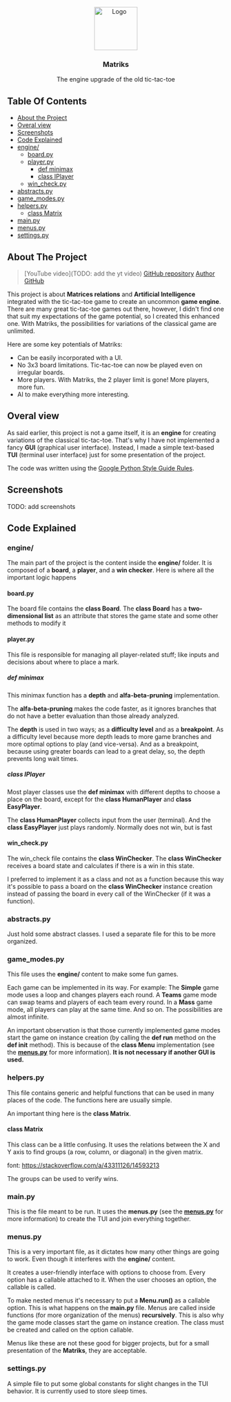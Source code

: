 <p align="center">
	<a href="https://github.com/Davi-S/tic_tac_toe.py-2.0"><img src="TODO: add logo" alt="Logo" width="100" height="100"></a>
	<h3 align="center">Matriks</h3>
	<p align="center">The engine upgrade of the old tic-tac-toe</p>
</p>

## Table Of Contents

* [About the Project](#about-the-project)
* [Overal view](#overal-view)
* [Screenshots](#screenshots)
* [Code Explained](#code-explained)
 * [engine/](#engine/)
   * [board.py](#board.py)
   * [player.py](#player.py)
     * [def minimax](#def-minimax)
	 * [class IPlayer](#class-iplayer)
   * [win_check.py](#win_check.py)
 * [abstracts.py](#abstracts.py)
 * [game_modes.py](#game_modes.py)
 * [helpers.py](#helpers.py)
   * [class Matrix](#class-matrix)
 * [main.py](#main.py)
 * [menus.py](#menus.py)
 * [settings.py](#settings.py)



## About The Project
> [YouTube video](TODO: add the yt video)
[GitHub repository](https://github.com/Davi-S/tic_tac_toe.py-2.0)
[Author GitHub](https://github.com/Davi-S)

This project is about **Matrices relations** and **Artificial Intelligence** integrated with the tic-tac-toe game to create an uncommon **game engine**.
There are many great tic-tac-toe games out there, however, I didn't find one that suit my expectations of the game potential, so I created this enhanced one.
With Matriks, the possibilities for variations of the classical game are unlimited.

Here are some key potentials of Matriks:

* Can be easily incorporated with a UI.
* No 3x3 board limitations. Tic-tac-toe can now be played even on irregular boards.
* More players. With Matriks, the 2 player limit is gone! More players, more fun.
* AI to make everything more interesting.

## Overal view
As said earlier, this project is not a game itself, it is an **engine** for creating variations of the classical tic-tac-toe. That's why I have not implemented a fancy **GUI** (graphical user interface). Instead, I made a simple text-based **TUI** (terminal user interface) just for some presentation of the project.

The code was written using the [Google Python Style Guide Rules](https://google.github.io/styleguide/pyguide.html).

## Screenshots
TODO: add screenshots

## Code Explained
### engine/
The main part of the project is the content inside the **engine/** folder. It is composed of a **board**, a **player**, and a **win checker**.
Here is where all the important logic happens

#### board.py
The board file contains the **class Board**.
The **class Board**  has a **two-dimensional list** as an attribute that stores the game state and some other methods to modify it

#### player.py
This file is responsible for managing all player-related stuff; like inputs and decisions about where to place a mark.

##### def minimax
This minimax function has a **depth** and **alfa-beta-pruning** implementation.

The **alfa-beta-pruning** makes the code faster, as it ignores branches that do not have a better evaluation than those already analyzed.

The **depth** is used in two ways; as a **difficulty level** and as a **breakpoint**.
As a difficulty level because more depth leads to more game branches and more optimal options to play (and vice-versa). And as a breakpoint, because using greater boards can lead to a great delay, so, the depth prevents long wait times.

##### class IPlayer
Most player classes use the **def minimax** with different depths to choose a place on the board, except for the **class HumanPlayer** and **class EasyPlayer**.

The **class HumanPlayer** collects input from the user (terminal).
And the **class EasyPlayer** just plays randomly. Normally does not win, but is fast

#### win_check.py
The win_check file contains the **class WinChecker**.
The **class WinChecker** receives a board state and calculates if there is a win in this state.

I preferred to implement it as a class and not as a function because this way it's possible to pass a board on the **class WinChecker** instance creation instead of passing the board in every call of the WinChecker (if it was a function).

### abstracts.py
Just hold some abstract classes. I used a separate file for this to be more organized.

### game_modes.py
This file uses the **engine/** content to make some fun games.

Each game can be implemented in its way. For example:
The **Simple** game mode uses a loop and changes players each round.
A **Teams** game mode can swap teams and players of each team every round.
In a **Mass** game mode, all players can play at the same time.
And so on. The possibilities are almost infinite.

An important observation is that those currently implemented game modes start the game on instance creation (by calling the **def run** method on the **def __init__** method).
This is because of the **class Menu** implementation (see the [**menus.py**](#menus.py) for more information). **It is not necessary if another GUI is used.**

### helpers.py
This file contains generic and helpful functions that can be used in many places of the code.
The functions here are usually simple.

An important thing here is the **class Matrix**.

#### class Matrix
This class can be a little confusing. It uses the relations between the X and Y axis to find groups (a row, column, or diagonal) in the given matrix.

font: https://stackoverflow.com/a/43311126/14593213

The groups can be used to verify wins.

### main.py
This is the file meant to be run.
It uses the **menus.py** (see the [**menus.py**](#menus.py) for more information) to create the TUI and join everything together.

### menus.py
This is a very important file, as it dictates how many other things are going to work. Even though it interferes with the **engine/** content.

It creates a user-friendly interface with options to choose from. Every option has a callable attached to it. When the user chooses an option, the callable is called.

To make nested menus it's necessary to put a **Menu.run()** as a callable option.
This is what happens on the **main.py** file. Menus are called inside functions (for more organization of the menus) **recursively**.
This is also why the game mode classes start the game on instance creation. The class must be created and called on the option callable.

Menus like these are not these good for bigger projects, but for a small presentation of the **Matriks**, they are acceptable.

### settings.py
A simple file to put some global constants for slight changes in the TUI behavior.
It is currently used to store sleep times.